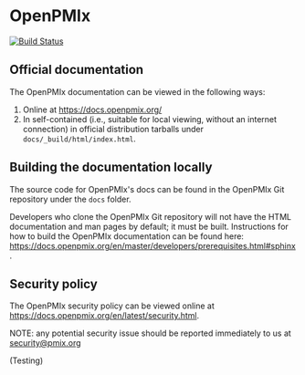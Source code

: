 # OpenPMIx

[![Build Status](https://travis-ci.org/openpmix/openpmix.svg?branch=master)](https://travis-ci.org/openpmix/openpmix)

## Official documentation

The OpenPMIx documentation can be viewed in the following ways:

1. Online at https://docs.openpmix.org/
1. In self-contained (i.e., suitable for local viewing, without an
   internet connection) in official distribution tarballs under
   `docs/_build/html/index.html`.

## Building the documentation locally

The source code for OpenPMIx's docs can be found in the OpenPMIx Git
repository under the `docs` folder.

Developers who clone the OpenPMIx Git repository will not have the
HTML documentation and man pages by default; it must be built.
Instructions for how to build the OpenPMIx documentation can be found
here:
https://docs.openpmix.org/en/master/developers/prerequisites.html#sphinx.

## Security policy

The OpenPMIx security policy can be viewed online at https://docs.openpmix.org/en/latest/security.html.

NOTE: any potential security issue should be reported immediately to us at security@pmix.org

(Testing)
